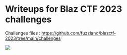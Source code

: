 # Writeups for Blaz CTF 2023 challenges

Challenges files : https://github.com/fuzzland/blazctf-2023/tree/main/challenges

![](https://i.imgur.com/m7VppO1.png)